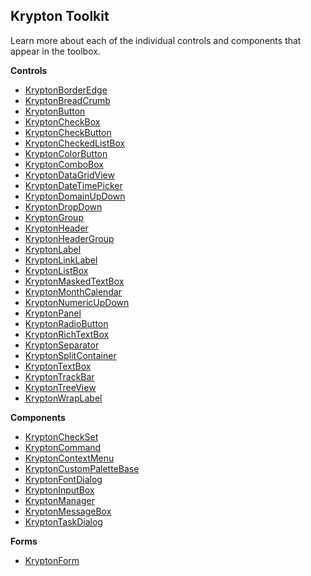 ## Krypton Toolkit


Learn more about each of the individual controls and components that appear in
the toolbox.

**Controls**  
* [KryptonBorderEdge](Toolkit/KryptonBorderEdge.md)  
* [KryptonBreadCrumb](Toolkit/KryptonBreadCrumb.md)  
* [KryptonButton](Toolkit/KryptonButton.md)  
* [KryptonCheckBox](Toolkit/KryptonCheckBox.md)  
* [KryptonCheckButton](Toolkit/KryptonCheckButton.md)  
* [KryptonCheckedListBox](Toolkit/KryptonCheckedListBox.md)
* [KryptonColorButton](Toolkit/KryptonColorButton.md)  
* [KryptonComboBox](Toolkit/KryptonComboBox.md)  
* [KryptonDataGridView](Toolkit/KryptonDataGridView.md)  
* [KryptonDateTimePicker](Toolkit/KryptonDateTimePicker.md)  
* [KryptonDomainUpDown](Toolkit/KryptonDomainUpDown.md)  
* [KryptonDropDown](Toolkit/KryptonDropButton.md)  
* [KryptonGroup](Toolkit/KryptonGroup.md)  
* [KryptonHeader](Toolkit/KryptonHeader.md)  
* [KryptonHeaderGroup](Toolkit/KryptonHeaderGroup.md)  
* [KryptonLabel](Toolkit/KryptonLabel.md)  
* [KryptonLinkLabel](Toolkit/KryptonLinkLabel.md)  
* [KryptonListBox](Toolkit/KryptonListBox.md)
* [KryptonMaskedTextBox](Toolkit/KryptonMaskedTextBox.md)  
* [KryptonMonthCalendar](Toolkit/KryptonMonthCalendar.md)  
* [KryptonNumericUpDown](Toolkit/KryptonNumericUpDown.md)  
* [KryptonPanel](Toolkit/KryptonPanel.md)  
* [KryptonRadioButton](Toolkit/KryptonRadioButton.md)  
* [KryptonRichTextBox](Toolkit/KryptonRichTextBox.md)  
* [KryptonSeparator](Toolkit/KryptonSeparator.md)  
* [KryptonSplitContainer](Toolkit/KryptonSplitContainer.md)  
* [KryptonTextBox](Toolkit/KryptonTextBox.md)  
* [KryptonTrackBar](Toolkit/KryptonTrackBar.md)  
* [KryptonTreeView](Toolkit/KryptonTreeView.md)  
* [KryptonWrapLabel](Toolkit/KryptonWrapLabel.md)

**Components**  
* [KryptonCheckSet](Toolkit/KryptonCheckSet.md)  
* [KryptonCommand](Toolkit/KryptonCommand.md)  
* [KryptonContextMenu](Toolkit/KryptonContextMenu.md)  
* [KryptonCustomPaletteBase](Toolkit/KryptonCustomPaletteBase.md) 
* [KryptonFontDialog](Toolkit/KryptonFontDialog.md)
* [KryptonInputBox](Toolkit/KryptonInputBox.md)  
* [KryptonManager](Toolkit/KryptonManager.md)  
* [KryptonMessageBox](Toolkit/KryptonMessageBox.md)  
* [KryptonTaskDialog](Toolkit/KryptonTaskDialog.md)
    
**Forms**  
* [KryptonForm](Toolkit/KryptonForm.md)
